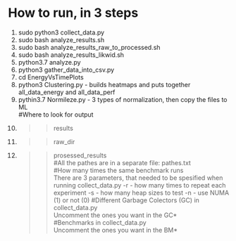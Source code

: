 # How to run, in 3 steps <br />
1. sudo python3 collect_data.py <br />
2. sudo bash analyze_results.sh <br />
3. sudo bash analyze_results_raw_to_processed.sh <br />
4. sudo bash analyze_results_likwid.sh <br />
5. python3.7 analyze.py <br />
6. python3 gather_data_into_csv.py <br />
7. cd EnergyVsTimePlots <br />
8. python3 Clustering.py  - builds heatmaps and puts together all_data_energy and all_data_perf<br /> 
9. pythin3.7 Normileze.py - 3 types of normalization, then copy the files to ML <br />
#Where to look for output <br />
1. >> results <br />
2. >> raw_dir <br />
3. >> prosessed_results <br />
#All the pathes are in a separate file: pathes.txt <br />
#How many times the same benchmark runs <br />
There are 3 parameters, that needed to be spesified when running collect_data.py
-r - how many times to repeat each experiment
-s - how many heap sizes to test
-n - use NUMA (1) or not (0)
#Different Garbage Colectors (GC) in collect_data.py <br />
Uncomment the ones you want in the GC*  
#Benchmarks in collect_data.py <br />
Uncomment the ones you want in the BM* <br />



